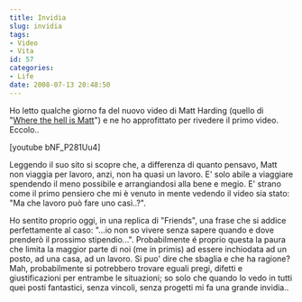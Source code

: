 ```yaml
---
title: Invidia
slug: invidia
tags:
- Video
- Vita
id: 57
categories:
- Life
date: 2008-07-13 20:48:50
---
```


Ho letto qualche giorno fa del nuovo video di Matt Harding (quello di "[Where the hell is Matt](http://www.wherethehellismatt.com)") e ne ho approfittato per rivedere il primo video. Eccolo..

[youtube bNF_P281Uu4]

Leggendo il suo sito si scopre che, a differenza di quanto pensavo, Matt non viaggia per lavoro, anzi, non ha quasi un lavoro. E' solo abile a viaggiare spendendo il meno possibile e arrangiandosi alla bene e megio. E' strano come il primo pensiero che mi è venuto in mente vedendo il video sia stato: "Ma che lavoro può fare uno casì..?".

Ho sentito proprio oggi, in una replica di "Friends", una frase che si addice perfettamente al caso: "...io non so vivere senza sapere quando e dove prenderò il prossimo stipendio...". Probabilmente é proprio questa la paura che limita la maggior parte di noi (me in primis) ad essere inchiodata ad un posto, ad una casa, ad un lavoro. Si puo' dire che sbaglia e che ha ragione? Mah, probabilmente si potrebbero trovare eguali pregi, difetti e giustificazioni per entrambe le situazioni; so solo che quando lo vedo in tutti quei posti fantastici, senza vincoli, senza progetti mi fa una grande invidia..
